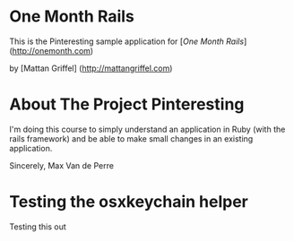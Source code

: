 # One Month Rails

This is the Pinteresting sample application for [*One Month Rails*] (http://onemonth.com)

by [Mattan Griffel] (http://mattangriffel.com)

# About The Project Pinteresting

I'm doing this course to simply understand an application in Ruby (with the rails framework) and be able to make small changes in an existing application.

Sincerely, Max Van de Perre

# Testing the osxkeychain helper

Testing this out
